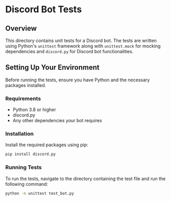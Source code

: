 # Discord Bot Tests

## Overview
This directory contains unit tests for a Discord bot. The tests are written using Python's `unittest` framework along with `unittest.mock` for mocking dependencies and `discord.py` for Discord bot functionalities.

## Setting Up Your Environment
Before running the tests, ensure you have Python and the necessary packages installed.

### Requirements
- Python 3.8 or higher
- discord.py
- Any other dependencies your bot requires

### Installation
Install the required packages using pip:
```bash
pip install discord.py
```

### Running Tests
To run the tests, navigate to the directory containing the test file and run the following command:
```bash
python -m unittest test_bot.py
```
